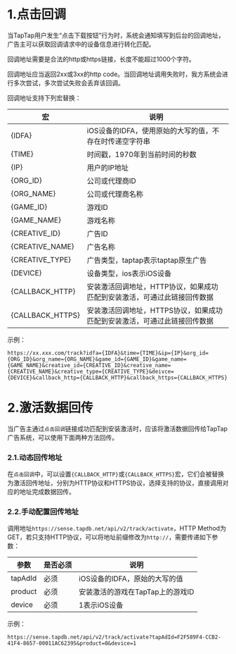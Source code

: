 # 1.点击回调

当TapTap用户发生“点击下载按钮”行为时，系统会通知填写到后台的回调地址，广告主可以获取回调请求中的设备信息进行转化匹配。

回调地址需要是合法的http或https链接，长度不能超过1000个字符。

回调地址应当返回2xx或3xx的http code。当回调地址调用失败时，我方系统会进行多次尝试，多次尝试失败会丢弃该回调。

回调地址支持下列宏替换：

宏 | 说明
--- | ---
{IDFA} | iOS设备的IDFA，使用原始的大写的值，不存在时传递空字符串
{TIME} | 时间戳，1970年到当前时间的秒数
{IP} | 用户的IP地址
{ORG_ID} | 公司或代理商ID
{ORG_NAME} | 公司或代理商名称
{GAME_ID} | 游戏ID
{GAME_NAME} | 游戏名称
{CREATIVE_ID} | 广告ID
{CREATIVE_NAME} | 广告名称
{CREATIVE_TYPE} | 广告类型，taptap表示taptap原生广告
{DEVICE} | 设备类型，ios表示iOS设备
{CALLBACK_HTTP} | 安装激活回调地址，HTTP协议，如果成功匹配到安装激活，可通过此链接回传数据
{CALLBACK_HTTPS} | 安装激活回调地址，HTTPS协议，如果成功匹配到安装激活，可通过此链接回传数据

示例：

`https://xx.xxx.com/track?idfa={IDFA}&time={TIME}&ip={IP}&org_id={ORG_ID}&org_name={ORG_NAME}&game_id={GAME_ID}&game_name={GAME_NAME}&creative_id={CREATIVE_ID}&creative_name={CREATIVE_NAME}&creative_type={CREATIVE_TYPE}&deivce={DEVICE}&callback_http={CALLBACK_HTTP}&callback_https={CALLBACK_HTTPS}`

# 2.激活数据回传

当广告主通过`点击回调`链接成功匹配到安装激活时，应该将激活数据回传给TapTap广告系统，可以使用下面两种方法回传。

### 2.1.动态回传地址

在`点击回调`中，可以设置`{CALLBACK_HTTP}`或`{CALLBACK_HTTPS}`宏，它们会被替换为激活回传地址，分别为HTTP协议和HTTPS协议，选择支持的协议，直接调用对应的地址完成数据回传。

### 2.2.手动配置回传地址

调用地址`https://sense.tapdb.net/api/v2/track/activate`，HTTP Method为GET，若只支持HTTP协议，可以将地址前缀修改为`http://`，需要传递如下参数：

参数 | 是否必须 | 说明
--- | --- | ---
tapAdId | 必须 | iOS设备的IDFA，原始的大写的值
product | 必须 | 安装激活的游戏在TapTap上的游戏ID
device | 必须 | 1表示iOS设备

示例：

`https://sense.tapdb.net/api/v2/track/activate?tapAdId=F2F589F4-CCB2-41F4-8657-00011AC62395&product=0&device=1`
